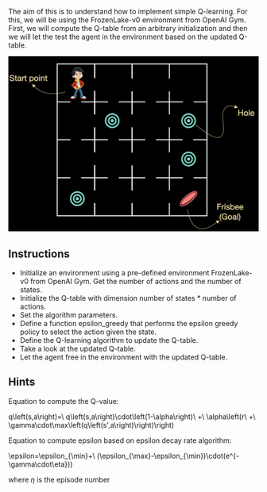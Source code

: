The aim of this is to understand how to implement simple Q-learning. For this, we will be using the FrozenLake-v0 environment from OpenAI Gym. First, we will compute the Q-table from an arbitrary initialization and then we will let the test the agent in the environment based on the updated Q-table.

![img](frozen_lake.png)



## **Instructions**

- Initialize an environment using a pre-defined environment FrozenLake-v0 from OpenAI Gym. Get the number of actions and the number of states.
- Initialize the Q-table with dimension number of states * number of actions.
- Set the algorithm parameters.
- Define a function epsilon_greedy that performs the epsilon greedy policy to select the action given the state.
- Define the Q-learning algorithm to update the Q-table.
- Take a look at the updated Q-table.
- Let the agent free in the environment with the updated Q-table.

## **Hints**

Equation to compute the Q-value:

q\left(s,a\right)=\ q\left(s,a\right)\cdot\left(1-\alpha\right)\ +\ \alpha\left(r\ +\ \gamma\cdot\max\left(q\left(s',a\right)\right)\right)



Equation to compute epsilon based on epsilon decay rate algorithm:

\epsilon=\epsilon_{\min}+\ (\epsilon_{\max}-\epsilon_{\min})\cdot(e^{-\gamma\cdot\eta}))

where $\eta$ is the episode number 